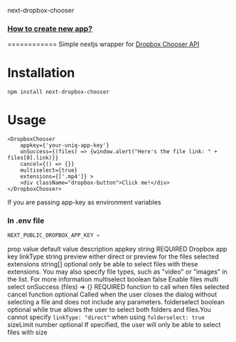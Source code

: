 next-dropbox-chooser
### [How to create new app?](https://www.dropbox.com/developers/apps/create)

============
Simple nextjs wrapper for [Dropbox Chooser API](https://www.dropbox.com/developers/chooser)

Installation 
============
```
npm install next-dropbox-chooser
```

Usage
=====
```
<DropboxChooser 
    appkey={'your-uniq-app-key'}
    onSuccess={(files) => {window.alert("Here's the file link: " + files[0].link)}}
    cancel={() => {}}
    multiselect={true}
    extensions={['.mp4']} >
    <div className="dropbox-button">Click me!</div>        
</DropboxChooser>
```

If you are passing app-key as environment variables
### In  .env file

```js
NEXT_PUBLIC_DROPBOX_APP_KEY = 
```


prop	value	default value	description
appkey	string	REQUIRED	Dropbox app key
linkType	string	preview	either direct or preview for the files selected
extensions	string[]	optional	 only be able to select files with these extensions. You may also specify file types, such as "video" or "images" in the list. For more information
multiselect	boolean	false	Enable files multi select
onSuccess	(files) => {}	REQUIRED	function to call when files selected
cancel	function	optional	Called when the user closes the dialog without selecting a file and does not include any parameters.
folderselect boolean optional    while true allows the user to select both folders and files.You cannot specify `linkType: "direct"` when using      `folderselect: true`
sizeLimit number optional  If specified, the user will only be able to select files with size
